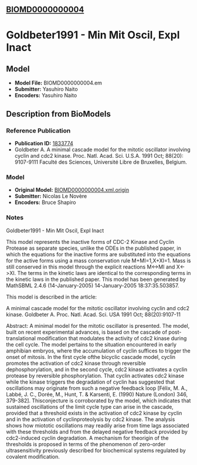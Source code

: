 [BIOMD0000000004](http://www.ebi.ac.uk/biomodels-main/BIOMD0000000004)
----------------------------------------------------------------------
Goldbeter1991 - Min Mit Oscil, Expl Inact
======================================================================

Model
-----

* **Model File:** BIOMD0000000004.em
* **Submitter:** Yasuhiro Naito
* **Encoders:** Yasuhiro Naito

Description from BioModels
--------------------------

### Reference Publication

* **Publication ID:** [1833774](http://www.ncbi.nlm.nih.gov/pubmed/1833774)
* Goldbeter A. 
A minimal cascade model for the mitotic oscillator involving cyclin and cdc2 kinase. 
Proc. Natl. Acad. Sci. U.S.A. 1991 Oct; 88(20): 9107-9111 
Faculté des Sciences, Université Libre de Bruxelles, Belgium.  

### Model

* **Original Model:** [BIOMD0000000004.xml.origin](http://www.ebi.ac.uk/biomodels/models-main/publ/BIOMD0000000004/BIOMD0000000004.xml.origin)
* **Submitter:** Nicolas Le Novère
* **Encoders:**  Bruce Shapiro

### Notes

Goldbeter1991 - Min Mit Oscil, Expl Inact

This model represents the inactive forms of CDC-2 Kinase and Cyclin Protease as separate species, unlike the ODEs in the published paper, in which the equations for the inactive forms are substituted into the equations for the active forms using a mass conservation rule M+MI=1,X+XI=1. Mass is still conserved in this model through the explicit reactions M<->MI and X<->XI. The terms in the kinetic laws are identical to the corresponding terms in the kinetic laws in the published paper.
This model has been generated by MathSBML 2.4.6 (14-January-2005) 14-January-2005 18:37:35.503857.

This model is described in the article:

A minimal cascade model for the mitotic oscillator involving cyclin and cdc2 kinase.
Goldbeter A.
Proc. Natl. Acad. Sci. USA 1991 Oct; 88(20):9107-11

Abstract:
A minimal model for the mitotic oscillator is presented. The model, built on recent experimental advances, is based on the cascade of post-translational modification that modulates the activity of cdc2 kinase during the cell cycle. The model pertains to the situation encountered in early amphibian embryos, where the accumulation of cyclin suffices to trigger the onset of mitosis. In the first cycle ofthe bicyclic cascade model, cyclin promotes the activation of cdc2 kinase through reversible dephosphorylation, and in the second cycle, cdc2 kinase activates a cyclin protease by reversible phosphorylation. That cyclin activates cdc2 kinase while the kinase triggers the degradation of cyclin has suggested that oscillations may originate from such a negative feedback loop [Félix, M. A., Labbé, J. C., Dorée, M., Hunt, T. & Karsenti, E. (1990) Nature (London) 346, 379-382]. Thisconjecture is corroborated by the model, which indicates that sustained oscillations of the limit cycle type can arise in the cascade, provided that a threshold exists in the activation of cdc2 kinase by cyclin and in the activation of cyclinproteolysis by cdc2 kinase. The analysis shows how miototic oscillations may readily arise from time lags associated with these thresholds and from the delayed negative feedback provided by cdc2-induced cyclin degradation. A mechanism for theorigin of the thresholds is proposed in terms of the phenomenon of zero-order ultrasensitivity previously described for biochemical systems regulated by covalent modification.
